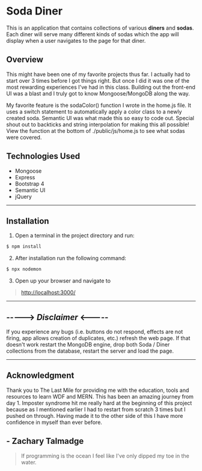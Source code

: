 # Soda Diner

This is an application that contains collections of various <b>diners</b> and <b>sodas</b>. Each diner will serve many different kinds of sodas which the app will display when a user navigates to the page for that diner.


## Overview

This might have been one of my favorite projects thus far. I actually had to start over 3 times before I got things right. But once I did it was one of the most rewarding experiences I've had in this class. Building out the front-end UI was a blast and I truly got to know Mongoose/MongoDB along the way. 

My favorite feature is the sodaColor() function I wrote in the home.js file. It uses a switch statement to automatically apply a color class to a newly created soda. Semantic UI was what made this so easy to code out. Special shout out to backticks and string interpolation for making this all possible! View the function at the bottom of ./public/js/home.js to see what sodas were covered.


## Technologies Used

  - Mongoose
  - Express
  - Bootstrap 4
  - Semantic UI
  - jQuery

---

## Installation

1. Open a terminal in the project directory and run:

```sh
$ npm install
```
2. After installation run the following command:</li>

```sh
$ npx nodemon
```
3. Open up your browser and navigate to 
> [http://localhost:3000/](http://localhost:3000)
---

## -----> ***Disclaimer*** <-----
If you experience any bugs (i.e. buttons do not respond, effects are not firing, app allows creation of duplicates, etc.) refresh the web page. If that doesn't work restart the MongoDB engine, drop both Soda / Diner collections from the database, restart the server and load the page.

---

## Acknowledgment
Thank you to The Last Mile for providing me with the education, tools and resources to learn WDF and MERN. This has been an amazing journey from day 1. Imposter syndrome hit me really hard at the beginning of this project because as I mentioned earlier I had to restart from scratch 3 times but I pushed on through. Having made it to the other side of this I have more confidence in myself than ever before. 


## - Zachary Talmadge
>If programming is the ocean I feel like I've only dipped my toe in the water.